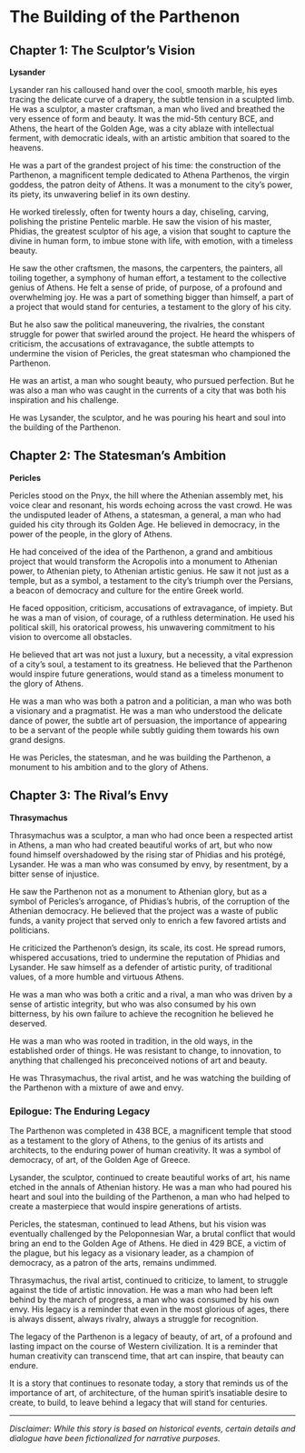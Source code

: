 
# The Building of the Parthenon

## Chapter 1: The Sculptor’s Vision

**Lysander**

Lysander ran his calloused hand over the cool, smooth marble, his eyes tracing the delicate curve of a drapery, the subtle tension in a sculpted limb. He was a sculptor, a master craftsman, a man who lived and breathed the very essence of form and beauty. It was the mid-5th century BCE, and Athens, the heart of the Golden Age, was a city ablaze with intellectual ferment, with democratic ideals, with an artistic ambition that soared to the heavens.

He was a part of the grandest project of his time: the construction of the Parthenon, a magnificent temple dedicated to Athena Parthenos, the virgin goddess, the patron deity of Athens. It was a monument to the city’s power, its piety, its unwavering belief in its own destiny.

He worked tirelessly, often for twenty hours a day, chiseling, carving, polishing the pristine Pentelic marble. He saw the vision of his master, Phidias, the greatest sculptor of his age, a vision that sought to capture the divine in human form, to imbue stone with life, with emotion, with a timeless beauty.

He saw the other craftsmen, the masons, the carpenters, the painters, all toiling together, a symphony of human effort, a testament to the collective genius of Athens. He felt a sense of pride, of purpose, of a profound and overwhelming joy. He was a part of something bigger than himself, a part of a project that would stand for centuries, a testament to the glory of his city.

But he also saw the political maneuvering, the rivalries, the constant struggle for power that swirled around the project. He heard the whispers of criticism, the accusations of extravagance, the subtle attempts to undermine the vision of Pericles, the great statesman who championed the Parthenon.

He was an artist, a man who sought beauty, who pursued perfection. But he was also a man who was caught in the currents of a city that was both his inspiration and his challenge.

He was Lysander, the sculptor, and he was pouring his heart and soul into the building of the Parthenon.

## Chapter 2: The Statesman’s Ambition

**Pericles**

Pericles stood on the Pnyx, the hill where the Athenian assembly met, his voice clear and resonant, his words echoing across the vast crowd. He was the undisputed leader of Athens, a statesman, a general, a man who had guided his city through its Golden Age. He believed in democracy, in the power of the people, in the glory of Athens.

He had conceived of the idea of the Parthenon, a grand and ambitious project that would transform the Acropolis into a monument to Athenian power, to Athenian piety, to Athenian artistic genius. He saw it not just as a temple, but as a symbol, a testament to the city’s triumph over the Persians, a beacon of democracy and culture for the entire Greek world.

He faced opposition, criticism, accusations of extravagance, of impiety. But he was a man of vision, of courage, of a ruthless determination. He used his political skill, his oratorical prowess, his unwavering commitment to his vision to overcome all obstacles.

He believed that art was not just a luxury, but a necessity, a vital expression of a city’s soul, a testament to its greatness. He believed that the Parthenon would inspire future generations, would stand as a timeless monument to the glory of Athens.

He was a man who was both a patron and a politician, a man who was both a visionary and a pragmatist. He was a man who understood the delicate dance of power, the subtle art of persuasion, the importance of appearing to be a servant of the people while subtly guiding them towards his own grand designs.

He was Pericles, the statesman, and he was building the Parthenon, a monument to his ambition and to the glory of Athens.

## Chapter 3: The Rival’s Envy

**Thrasymachus**

Thrasymachus was a sculptor, a man who had once been a respected artist in Athens, a man who had created beautiful works of art, but who now found himself overshadowed by the rising star of Phidias and his protégé, Lysander. He was a man who was consumed by envy, by resentment, by a bitter sense of injustice.

He saw the Parthenon not as a monument to Athenian glory, but as a symbol of Pericles’s arrogance, of Phidias’s hubris, of the corruption of the Athenian democracy. He believed that the project was a waste of public funds, a vanity project that served only to enrich a few favored artists and politicians.

He criticized the Parthenon’s design, its scale, its cost. He spread rumors, whispered accusations, tried to undermine the reputation of Phidias and Lysander. He saw himself as a defender of artistic purity, of traditional values, of a more humble and virtuous Athens.

He was a man who was both a critic and a rival, a man who was driven by a sense of artistic integrity, but who was also consumed by his own bitterness, by his own failure to achieve the recognition he believed he deserved.

He was a man who was rooted in tradition, in the old ways, in the established order of things. He was resistant to change, to innovation, to anything that challenged his preconceived notions of art and beauty.

He was Thrasymachus, the rival artist, and he was watching the building of the Parthenon with a mixture of awe and envy.

### Epilogue: The Enduring Legacy

The Parthenon was completed in 438 BCE, a magnificent temple that stood as a testament to the glory of Athens, to the genius of its artists and architects, to the enduring power of human creativity. It was a symbol of democracy, of art, of the Golden Age of Greece.

Lysander, the sculptor, continued to create beautiful works of art, his name etched in the annals of Athenian history. He was a man who had poured his heart and soul into the building of the Parthenon, a man who had helped to create a masterpiece that would inspire generations of artists.

Pericles, the statesman, continued to lead Athens, but his vision was eventually challenged by the Peloponnesian War, a brutal conflict that would bring an end to the Golden Age of Athens. He died in 429 BCE, a victim of the plague, but his legacy as a visionary leader, as a champion of democracy, as a patron of the arts, remains undimmed.

Thrasymachus, the rival artist, continued to criticize, to lament, to struggle against the tide of artistic innovation. He was a man who had been left behind by the march of progress, a man who was consumed by his own envy. His legacy is a reminder that even in the most glorious of ages, there is always dissent, always rivalry, always a struggle for recognition.

The legacy of the Parthenon is a legacy of beauty, of art, of a profound and lasting impact on the course of Western civilization. It is a reminder that human creativity can transcend time, that art can inspire, that beauty can endure.

It is a story that continues to resonate today, a story that reminds us of the importance of art, of architecture, of the human spirit’s insatiable desire to create, to build, to leave behind a legacy that will stand for centuries.

***

*Disclaimer: While this story is based on historical events, certain details and dialogue have been fictionalized for narrative purposes.*